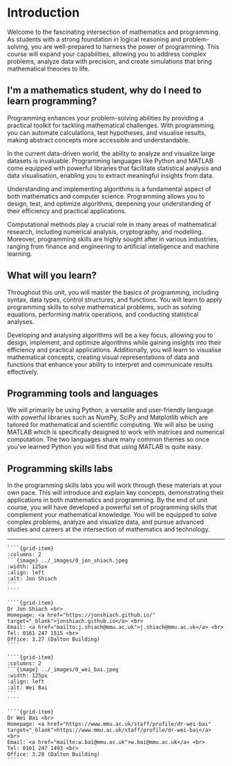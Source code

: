 # Introduction

Welcome to the fascinating intersection of mathematics and programming. As students with a strong foundation in logical reasoning and problem-solving, you are well-prepared to harness the power of programming. This course will expand your capabilities, allowing you to address complex problems, analyze data with precision, and create simulations that bring mathematical theories to life.

## I'm a mathematics student, why do I need to learn programming?

Programming enhances your problem-solving abilities by providing a practical toolkit for tackling mathematical challenges. With programming, you can automate calculations, test hypotheses, and visualise results, making abstract concepts more accessible and understandable.

In the current data-driven world, the ability to analyze and visualize large datasets is invaluable. Programming languages like Python and MATLAB come equipped with powerful libraries that facilitate statistical analysis and data visualisation, enabling you to extract meaningful insights from data.

Understanding and implementing algorithms is a fundamental aspect of both mathematics and computer science. Programming allows you to design, test, and optimize algorithms, deepening your understanding of their efficiency and practical applications.

Computational methods play a crucial role in many areas of mathematical research, including numerical analysis, cryptography, and modelling. Moreover, programming skills are highly sought after in various industries, ranging from finance and engineering to artificial intelligence and machine learning.

## What will you learn?

Throughout this unit, you will master the basics of programming, including syntax, data types, control structures, and functions. You will learn to apply programming skills to solve mathematical problems, such as solving equations, performing matrix operations, and conducting statistical analyses.

Developing and analysing algorithms will be a key focus, allowing you to design, implement, and optimize algorithms while gaining insights into their efficiency and practical applications. Additionally, you will learn to visualise mathematical concepts, creating visual representations of data and functions that enhance your ability to interpret and communicate results effectively.

## Programming tools and languages

We will primarily be using Python, a versatile and user-friendly language with powerful libraries such as NumPy, SciPy and Matplotlib which are tailored for mathematical and scientific computing. We will also be using MATLAB which is specifically designed to work with matrices and numerical computation. The two languages share many common themes so once you've learned Python you will find that using MATLAB is quite easy.

## Programming skills labs

In the programming skills labs you will work through these materials at your own pace. This will introduce and explain key concepts, demonstrating their applications in both mathematics and programming. By the end of unit course, you will have developed a powerful set of programming skills that complement your mathematical knowledge. You will be equipped to solve complex problems, analyze and visualize data, and pursue advanced studies and careers at the intersection of mathematics and technology.

---

`````{grid}
````{grid-item}
:columns: 2
```{image} ../_images/0_jon_shiach.jpeg
:width: 125px
:align: left
:alt: Jon Shiach
```
````

````{grid-item}
Dr Jon Shiach <br>
Homepage: <a href="https://jonshiach.github.io/" target="_blank">jonshiach.github.io</a> <br>
Email: <a href="mailto:j.shiach@mmu.ac.uk">j.shiach@mmu.ac.uk</a> <br>
Tel: 0161 247 1515 <br>
Office: 3.27 (Dalton Building)
````

````{grid-item}
:columns: 2
```{image} ../_images/0_wei_bai.jpeg
:width: 125px
:align: left
:alt: Wei Bai
```
````

````{grid-item}
Dr Wei Bai <br>
Homepage: <a href="https://www.mmu.ac.uk/staff/profile/dr-wei-bai" target="_blank">https://www.mmu.ac.uk/staff/profile/dr-wei-bai</a> <br>
Email: <a href="mailto:w.bai@mmu.ac.uk">w.bai@mmu.ac.uk</a> <br>
Tel: 0161 247 1493 <br>
Office: 3.28 (Dalton Building)
````
`````
